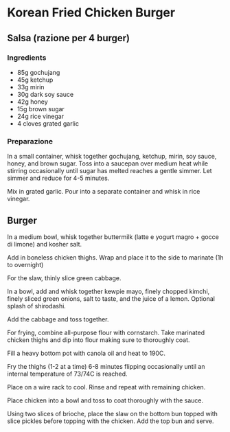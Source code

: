 # Korean Fried Chicken Burger

## Salsa (razione per 4 burger)

### Ingredients

- 85g gochujang
- 45g ketchup
- 33g mirin
- 30g dark soy sauce
- 42g honey
- 15g brown sugar
- 24g rice vinegar
- 4 cloves grated garlic

### Preparazione

In a small container, whisk together gochujang, ketchup, mirin, soy sauce, honey, and brown sugar.
Toss into a saucepan over medium heat while stirring occasionally until sugar has melted reaches a gentle simmer. Let simmer and reduce for 4-5 minutes.

Mix in grated garlic. Pour into a separate container and whisk in rice vinegar.

## Burger

In a medium bowl, whisk together buttermilk (latte e yogurt magro + gocce di
limone) and kosher salt.

Add in boneless chicken thighs. Wrap and place it to the side to marinate (1h to
overnight)

For the slaw, thinly slice green cabbage.

In a bowl, add and whisk together kewpie mayo, finely chopped kimchi, finely sliced green onions, salt to taste, and the juice of a lemon. Optional splash of shirodashi.

Add the cabbage and toss together.

For frying, combine all-purpose flour with cornstarch. Take marinated chicken thighs and dip into flour making sure to thoroughly coat.

Fill a heavy bottom pot with canola oil and heat to 190C.

Fry the thighs (1-2 at a time) 6-8 minutes flipping occasionally until an internal temperature of 73/74C is reached.

Place on a wire rack to cool. Rinse and repeat with remaining chicken.

Place chicken into a bowl and toss to coat thoroughly with the sauce.

Using two slices of brioche, place the slaw on the bottom bun topped with slice pickles before topping with the chicken. Add the top bun and serve.
